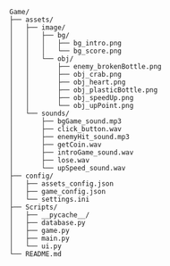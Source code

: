     Game/
    ├── assets/
    │   ├── image/
    │   │   ├── bg/
    │   │   │   ├── bg_intro.png
    │   │   │   └── bg_score.png
    │   │   └── obj/
    │   │       ├── enemy_brokenBottle.png
    │   │       ├── obj_crab.png
    │   │       ├── obj_heart.png
    │   │       ├── obj_plasticBottle.png
    │   │       ├── obj_speedUp.png
    │   │       └── obj_upPoint.png
    │   └── sounds/
    │       ├── bgGame_sound.mp3
    │       ├── click_button.wav
    │       ├── enemyHit_sound.mp3
    │       ├── getCoin.wav
    │       ├── introGame_sound.wav
    │       ├── lose.wav
    │       └── upSpeed_sound.wav
    ├── config/
    │   ├── assets_config.json
    │   ├── game_config.json
    │   └── settings.ini
    ├── Scripts/
    │   ├── __pycache__/
    │   ├── database.py
    │   ├── game.py
    │   ├── main.py
    │   └── ui.py
    └── README.md
